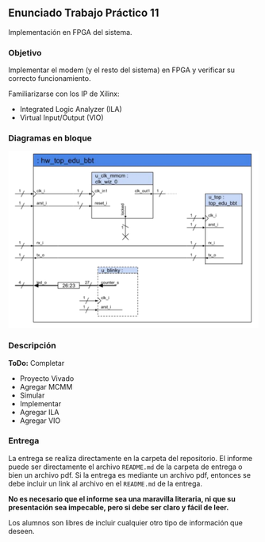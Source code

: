 ## Enunciado Trabajo Práctico 11

Implementación en FPGA del sistema.


### Objetivo

Implementar el modem (y el resto del sistema) en FPGA y verificar su
correcto funcionamiento.

Familiarizarse con los IP de Xilinx:
- Integrated Logic Analyzer (ILA)
- Virtual Input/Output (VIO)


### Diagramas en bloque

![Diagrama en bloques del sistema](Imagenes/hw_top_edu_bbt.jpg)


### Descripción

**ToDo:** Completar

- Proyecto Vivado
- Agregar MCMM
- Simular
- Implementar
- Agregar ILA
- Agregar VIO


### Entrega

La entrega se realiza directamente en la carpeta del repositorio.
El informe puede ser directamente el archivo `README.md` de la carpeta
de entrega o bien un archivo pdf.
Si la entrega es mediante un archivo pdf, entonces se debe incluir un
link al archivo en el `README.md` de la entrega.

**No es necesario que el informe sea una maravilla literaria, ni que su
presentación sea impecable, pero si debe ser claro y fácil de leer.**

Los alumnos son libres de incluir cualquier otro tipo de información que deseen.

